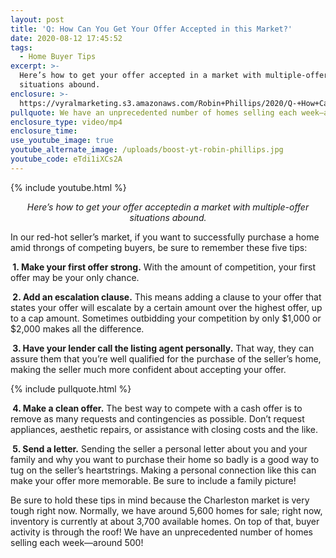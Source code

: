 ```yaml
---
layout: post
title: 'Q: How Can You Get Your Offer Accepted in this Market?'
date: 2020-08-12 17:45:52
tags:
  - Home Buyer Tips
excerpt: >-
  Here’s how to get your offer accepted in a market with multiple-offer
  situations abound.
enclosure: >-
  https://vyralmarketing.s3.amazonaws.com/Robin+Phillips/2020/Q-+How+Can+You+Get+Your+Offer+Accepted+in+this+Market_.mp4
pullquote: We have an unprecedented number of homes selling each week—around 500!
enclosure_type: video/mp4
enclosure_time:
use_youtube_image: true
youtube_alternate_image: /uploads/boost-yt-robin-phillips.jpg
youtube_code: eTdi1iXCs2A
---
```


{% include youtube.html %}

<p style="text-align:center"><em>Here’s how to get your offer acceptedin a market with multiple-offer situations abound.</em></p>

In our red-hot seller’s market, if you want to successfully purchase a home amid throngs of competing buyers, be sure to remember these five tips:

**&nbsp;1. Make your first offer strong.** With the amount of competition, your first offer may be your only chance.

**&nbsp;2. Add an escalation clause.** This means adding a clause to your offer that states your offer will escalate by a certain amount over the highest offer, up to a cap amount. Sometimes outbidding your competition by only $1,000 or $2,000 makes all the difference.

**&nbsp;3. Have your lender call the listing agent personally.** That way, they can assure them that you’re well qualified for the purchase of the seller’s home, making the seller much more confident about accepting your offer.

{% include pullquote.html %}

**&nbsp;4. Make a clean offer.** The best way to compete with a cash offer is to remove as many requests and contingencies as possible. Don’t request appliances, aesthetic repairs, or assistance with closing costs and the like.&nbsp;

**&nbsp;5. Send a letter.** Sending the seller a personal letter about you and your family and why you want to purchase their home so badly is a good way to tug on the seller’s heartstrings. Making a personal connection like this can make your offer more memorable. Be sure to include a family picture\!

Be sure to hold these tips in mind because the Charleston market is very tough right now. Normally, we have around 5,600 homes for sale; right now, inventory is currently at about 3,700 available homes. On top of that, buyer activity is through the roof\! We have an unprecedented number of homes selling each week—around 500\!